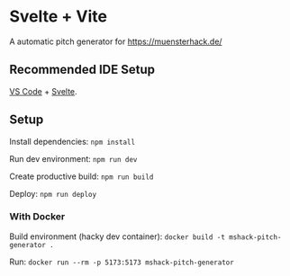 # Svelte + Vite

A automatic pitch generator for https://muensterhack.de/

## Recommended IDE Setup

[VS Code](https://code.visualstudio.com/) + [Svelte](https://marketplace.visualstudio.com/items?itemName=svelte.svelte-vscode).

## Setup

Install dependencies: `npm install`

Run dev environment: `npm run dev`

Create productive build: `npm run build`

Deploy: `npm run deploy`

### With Docker

Build environment (hacky dev container): `docker build -t mshack-pitch-generator .`

Run: `docker run --rm -p 5173:5173 mshack-pitch-generator`